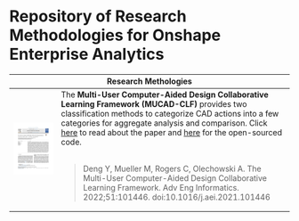 # Repository of Research Methodologies for Onshape Enterprise Analytics

<section class="section">
    <div class="container">
        <table>
            <thead>
                <tr>
                    <th colspan="2">Research Methologies</th>
                </tr>
            </thead>
            <tbody>
                <tr>
                    <td>
                        <img src="MUCAD-CLF.png" width="100%" alt="" />
                    </td>
                    <td>
                        The <b>Multi-User Computer-Aided Design Collaborative Learning Framework (MUCAD-CLF)</b> provides two classification methods to categorize CAD actions into a few categories for aggregate analysis and comparison. Click <a href='https://doi.org/10.1016/j.aei.2021.101446'>here</a> to read about the paper and <a href='https://github.com/ReadyLab-UToronto/MUCAD-CLF'>here</a> for the open-sourced code.<br></br>
                        <blockquote>
                        Deng Y, Mueller M, Rogers C, Olechowski A. The Multi-User Computer-Aided Design Collaborative Learning Framework. Adv Eng Informatics. 2022;51:101446. doi:10.1016/j.aei.2021.101446
                        </blockquote>
                    </td>
                </tr>
            </tbody>
        </table>
    </div>